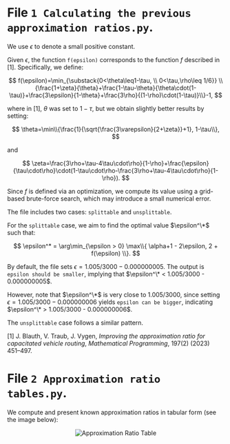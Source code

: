 # File `1 Calculating the previous approximation ratios.py`. 

We use $\epsilon$ to denote a small positive constant.

Given $\epsilon$, the function `f(epsilon)` corresponds to the function $f$ described in [1]. Specifically, we define:

$$
f(\epsilon)=\min_{\substack{0<\theta\leq1-\tau, \\ 0<\tau,\rho\leq 1/6}} \\{\frac{1+\zeta}{\theta}+\frac{1-\tau-\theta}{\theta\cdot(1-\tau)}+\frac{3\epsilon}{1-\theta}+\frac{3\rho}{(1-\rho)\cdot(1-\tau)}\\}-1,
$$

where in [1], $\theta$ was set to $1 - \tau$, but we obtain slightly better results by setting:

$$
\theta=\min\\{\frac{1}{\sqrt{\frac{3\varepsilon}{2+\zeta}}+1}, 1-\tau\\},
$$

and

$$
\zeta=\frac{3\rho+\tau-4\tau\cdot\rho}{1-\rho}+\frac{\epsilon}{\tau\cdot\rho}\cdot(1-\tau\cdot\rho-\frac{3\rho+\tau-4\tau\cdot\rho}{1-\rho}).
$$

Since $f$ is defined via an optimization, we compute its value using a grid-based brute-force search, which may introduce a small numerical error.

The file includes two cases: `splittable` and `unsplittable`.

For the `splittable` case, we aim to find the optimal value $\epsilon^\*$ such that:

$$
\epsilon^* = \arg\min_{\epsilon > 0} \max\\{ \alpha+1 - 2\epsilon, 2 + f(\epsilon) \\}.
$$

By default, the file sets $\epsilon = 1.005/3000 - 0.000000005$. The output is `epsilon should be smaller`, implying that $\epsilon^\* < 1.005/3000 - 0.000000005$.

However, note that $\epsilon^\*$ is very close to $1.005/3000$, since setting $\epsilon = 1.005/3000 - 0.000000006$ yields `epsilon can be bigger`, indicating $\epsilon^\* > 1.005/3000 - 0.000000006$.

The `unsplittable` case follows a similar pattern.

[1] J. Blauth, V. Traub, J. Vygen, *Improving the approximation ratio for capacitated vehicle routing*, *Mathematical Programming*, 197(2) (2023) 451–497.

# File `2 Approximation ratio tables.py`. 

We compute and present known approximation ratios in tabular form (see the image below):

<p align="center">
  <img src="https://github.com/user-attachments/assets/984cead9-1057-45b8-a1f5-28f0a47d3124" alt="Approximation Ratio Table">
</p>
